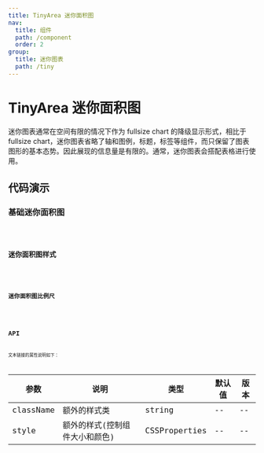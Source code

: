 ```yaml
---
title: TinyArea 迷你面积图
nav:
  title: 组件
  path: /component
  order: 2
group:
  title: 迷你图表
  path: /tiny
---
```


# TinyArea 迷你面积图

迷你图表通常在空间有限的情况下作为 fullsize chart 的降级显示形式，相比于 fullsize chart，迷你图表省略了轴和图例，标题，标签等组件，而只保留了图表图形的基本态势。因此展现的信息量是有限的。通常，迷你图表会搭配表格进行使用。

## 代码演示

### 基础迷你面积图

<code src="./demo/demo-01.tsx" />

### 迷你面积图样式

<code src="./demo/demo-02.tsx" />

### 迷你面积图比例尺

<code src="./demo/demo-03.tsx" />

## API

文本链接的属性说明如下：

| 参数      | 说明                           | 类型          | 默认值 | 版本 |
| --------- | ------------------------------ | ------------- | ------ | ---- |
| className | 额外的样式类                   | string        | --     | --   |
| style     | 额外的样式(控制组件大小和颜色) | CSSProperties | --     | --   |
